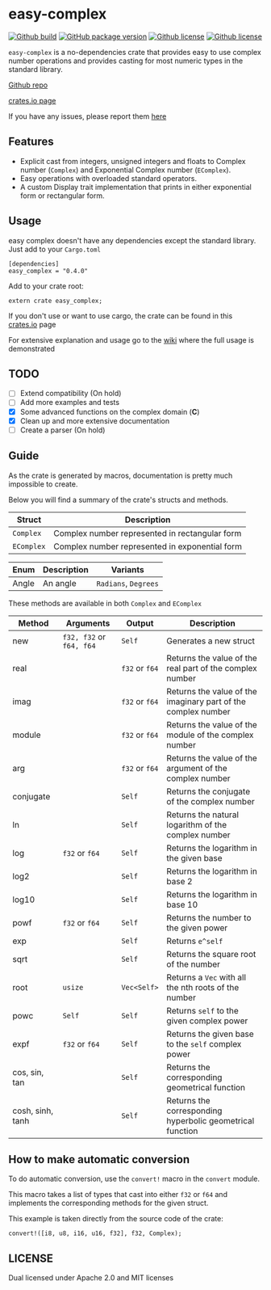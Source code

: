 # easy-complex
[![Github build](https://img.shields.io/badge/build-passing-brightgreen.svg?style=flat-square)]()
[![GitHub package version](https://img.shields.io/crates/v/easy_complex.svg?style=flat-square)](https://crates.io/crates/easy_complex)
[![Github license](https://img.shields.io/badge/license-apache-blue.svg?style=flat-square)](https://github.com/spcan/easy-complex/blob/master/LICENSE-APACHE)
[![Github license](https://img.shields.io/badge/license-mit-blue.svg?style=flat-square)](https://github.com/spcan/easy-complex/blob/master/LICENSE-MIT)

`easy-complex` is a no-dependencies crate that provides easy to use complex number operations and provides casting for most numeric types in the standard library.

[Github repo](https://github.com/spcan/easy-complex)

[crates.io page](https://crates.io/crates/easy_complex)

If you have any issues, please report them [here](https://github.com/spcan/easy-complex/issues)

## Features

  - Explicit cast from integers, unsigned integers and floats to Complex number (`Complex`) and Exponential Complex number (`EComplex`).
  - Easy operations with overloaded standard operators.
  - A custom Display trait implementation that prints in either exponential form or rectangular form.

## Usage
easy complex doesn't have any dependencies except the standard library.
Just add to your ```Cargo.toml```

```
[dependencies]
easy_complex = "0.4.0"
```

Add to your crate root:
```
extern crate easy_complex;
```

If you don't use or want to use cargo, the crate can be found in this [crates.io](https://crates.io/crates/easy_complex) page

For extensive explanation and usage go to the [wiki](https://github.com/spcan/easy-complex/wiki) where the full usage is demonstrated


## TODO
 - [ ] Extend compatibility (On hold)
 - [ ] Add more examples and tests
 - [x] Some advanced functions on the complex domain (**C**)
 - [x] Clean up and more extensive documentation
 - [ ] Create a parser (On hold)

## Guide
As the crate is generated by macros, documentation is pretty much impossible to create.

Below you will find a summary of the crate's structs and methods.

| Struct | Description |
| -------- | ---------- |
| `Complex` | Complex number represented in rectangular form |
| `EComplex` | Complex number represented in exponential form |


| Enum | Description | Variants |
| -------- | -------- | --- |
| Angle | An angle | `Radians`, `Degrees` |


These methods are available in both `Complex` and `EComplex`

| Method | Arguments | Output | Description |
| -------- | ---------- | -------- | ---------- |
| new | `f32, f32` or `f64, f64` | `Self` | Generates a new struct |
| real |  | `f32` or `f64` | Returns the value of the real part of the complex number |
| imag |  | `f32` or `f64` | Returns the value of the imaginary part of the complex number |
| module |  | `f32` or `f64` | Returns the value of the module of the complex number |
| arg |  | `f32` or `f64` | Returns the value of the argument of the complex number |
| conjugate |  | `Self` | Returns the conjugate of the complex number |
| ln |  | `Self` | Returns the natural logarithm of the complex number |
| log | `f32` or `f64` | `Self` | Returns the logarithm in the given base | 
| log2 |  | `Self` | Returns the logarithm in base 2 | 
| log10 |  | `Self` | Returns the logarithm in base 10 | 
| powf | `f32` or `f64` | `Self` | Returns the number to the given power |
| exp |  | `Self` | Returns `e^self` |
| sqrt|  | `Self` | Returns the square root of the number |
| root | `usize` | `Vec<Self>` | Returns a `Vec` with all the nth roots of the number |
| powc | `Self` | `Self` | Returns `self` to the given complex power |
| expf | `f32` or `f64` | `Self` | Returns the given base to the `self` complex power |
| cos, sin, tan |  |  `Self` | Returns the corresponding geometrical function |
| cosh, sinh, tanh |  |  `Self` | Returns the corresponding hyperbolic geometrical function |

## How to make automatic conversion

To do automatic conversion, use the `convert!` macro in the `convert` module.

This macro takes a list of types that cast into either `f32` or `f64` and implements the corresponding methods for the given struct.

This example is taken directly from the source code of the crate:
```
convert!([i8, u8, i16, u16, f32], f32, Complex);
```

## LICENSE
Dual licensed under Apache 2.0 and MIT licenses

